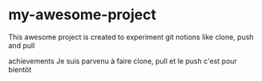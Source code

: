 # my-awesome-project
This awesome project is created to experiment git notions like clone, push and pull

achievements 
Je suis parvenu à faire clone, pull et le push c'est pour bientôt
